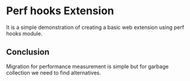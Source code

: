 # Perf hooks Extension

It is a simple demonstration of creating a basic web extension using perf hooks module.

## Conclusion

Migration for performance measurement is simple but for garbage collection
we need to find alternatives.
